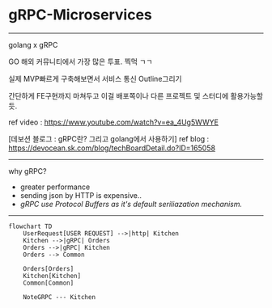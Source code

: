 # gRPC-Microservices

---

golang x gRPC 

GO 해외 커뮤니티에서 가장 많은 투표. 찍먹 ㄱㄱ

실제 MVP빠르게 구축해보면서 서비스 통신 Outline그리기

간단하게 FE구현까지 마쳐두고 이걸 배포쪽이나 다른 프로젝트 및 스터디에 활용가능할듯.




ref video : https://www.youtube.com/watch?v=ea_4Ug5WWYE


[데보션 블로그 : gRPC란? 그리고 golang에서 사용하기]
ref blog : https://devocean.sk.com/blog/techBoardDetail.do?ID=165058


---

why gRPC?

- greater performance
- sending json by HTTP is expensive..
- *gRPC use Protocol Buffers as it's default seriliazation mechanism.*


---


```mermaid
flowchart TD
    UserRequest[USER REQUEST] -->|http| Kitchen
    Kitchen -->|gRPC| Orders
    Orders -->|gRPC| Kitchen
    Orders --> Common

    Orders[Orders]
    Kitchen[Kitchen]
    Common[Common]

    NoteGRPC --- Kitchen
